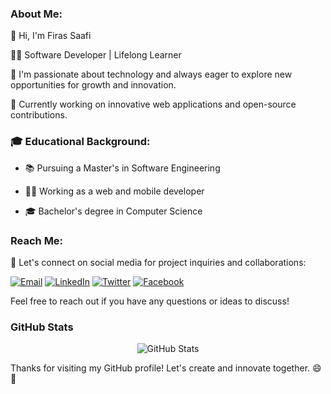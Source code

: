 ### About Me:

👋 Hi, I'm Firas Saafi

👨‍💻 Software Developer | Lifelong Learner

🌱 I'm passionate about technology and always eager to explore new opportunities for growth and innovation.

💼 Currently working on innovative web applications and open-source contributions.


###  🎓 Educational Background:
  
- 📚 Pursuing a Master's in Software Engineering
  
- 👨‍💻 Working as a web and mobile developer

- 🎓 Bachelor's degree in Computer Science

### Reach Me:

🤝 Let's connect on social media for project inquiries and collaborations:

[![Email](https://img.shields.io/badge/Email-Contact-D14836?style=for-the-badge&logo=gmail&logoColor=white)](mailto:firas.saafi96@gmail.com)
[![LinkedIn](https://img.shields.io/badge/LinkedIn-Connect-0A66C2?style=for-the-badge&logo=linkedin&logoColor=white)](https://www.linkedin.com/in/firas-saafi/)
[![Twitter](https://img.shields.io/badge/Twitter-Follow-1DA1F2?style=for-the-badge&logo=twitter&logoColor=white)](https://twitter.com/firas_saafi)
[![Facebook](https://img.shields.io/badge/Facebook-Connect-1877F2?style=for-the-badge&logo=facebook&logoColor=white)](https://www.facebook.com/profile.php?id=100076628109379)

Feel free to reach out if you have any questions or ideas to discuss!

### GitHub Stats

<div align="center">
  <img src="https://github-readme-stats.vercel.app/api?username=Firas-Saafi&show_icons=true&theme=radical" alt="GitHub Stats" />
</div>



Thanks for visiting my GitHub profile! Let's create and innovate together. 😄🚀
